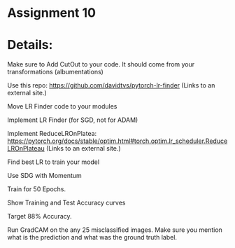 # Assignment 10


# Details:

Make sure  to Add CutOut to your code. It should come from your transformations (albumentations)

Use this repo: https://github.com/davidtvs/pytorch-lr-finder (Links to an external site.) 

Move LR Finder code to your modules

Implement LR Finder (for SGD, not for ADAM)

Implement ReduceLROnPlatea: https://pytorch.org/docs/stable/optim.html#torch.optim.lr_scheduler.ReduceLROnPlateau (Links to an external site.)

Find best LR to train your model

Use SDG with Momentum

Train for 50 Epochs. 

Show Training and Test Accuracy curves

Target 88% Accuracy.

Run GradCAM on the any 25 misclassified images. Make sure you mention what is the prediction and what was the ground truth label.
